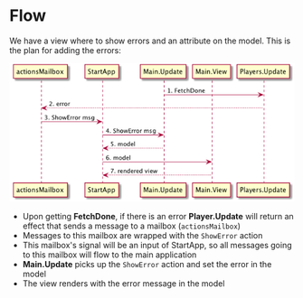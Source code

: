 # Flow

We have a view where to show errors and an attribute on the model. This is the plan for adding the errors:


![Flow](flow-v05.png)
- Upon getting __FetchDone__, if there is an error __Player.Update__ will return an effect that sends a message to a mailbox (`actionsMailbox`)
- Messages to this mailbox are wrapped with the `ShowError` action
- This mailbox's signal will be an input of StartApp, so all messages going to this mailbox will flow to the main application
- __Main.Update__ picks up the `ShowError` action and set the error in the model
- The view renders with the error message in the model